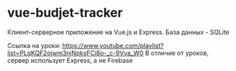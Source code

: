 # vue-budjet-tracker

Клиент-серверное приложение на Vue.js и Express. База данных - SQLite

Ссылка на уроки:
https://www.youtube.com/playlist?list=PLqKQF2ojwm3njNpksFCi8o-_c-9Vva_W0
В отличие от уроков, сервер использует Express, а не Firebase
